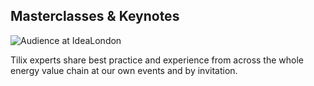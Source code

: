 ## Masterclasses & Keynotes
![Audience at IdeaLondon][1]

Tilix experts share best practice and experience from across the whole energy value chain at our own events and by invitation.

[1]: http://www.tilix.uk.s3.amazonaws.com/img/ideaLondon.jpg
[more]: /2018/07/21/masterclasses
